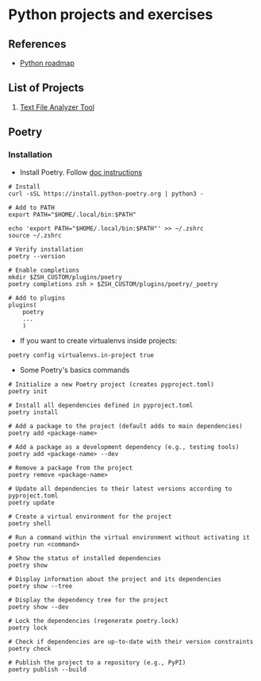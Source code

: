 # Python projects and exercises

## References

- [Python roadmap](https://github.com/iBrokeTheCode/python-projects)

## List of Projects

1. [Text File Analyzer Tool](./projects/text_file_analysis/README.md)

## Poetry

### Installation

- Install Poetry. Follow [doc instructions](https://python-poetry.org/docs/#installing-with-the-official-installer)

```shell
# Install
curl -sSL https://install.python-poetry.org | python3 -

# Add to PATH
export PATH="$HOME/.local/bin:$PATH"

echo 'export PATH="$HOME/.local/bin:$PATH"' >> ~/.zshrc
source ~/.zshrc

# Verify installation
poetry --version

# Enable completions
mkdir $ZSH_CUSTOM/plugins/poetry
poetry completions zsh > $ZSH_CUSTOM/plugins/poetry/_poetry

# Add to plugins
plugins(
	poetry
	...
	)
```

- If you want to create virtualenvs inside projects:

```shell
poetry config virtualenvs.in-project true
```

- Some Poetry's basics commands

```shell
# Initialize a new Poetry project (creates pyproject.toml)
poetry init

# Install all dependencies defined in pyproject.toml
poetry install

# Add a package to the project (default adds to main dependencies)
poetry add <package-name>

# Add a package as a development dependency (e.g., testing tools)
poetry add <package-name> --dev

# Remove a package from the project
poetry remove <package-name>

# Update all dependencies to their latest versions according to pyproject.toml
poetry update

# Create a virtual environment for the project
poetry shell

# Run a command within the virtual environment without activating it
poetry run <command>

# Show the status of installed dependencies
poetry show

# Display information about the project and its dependencies
poetry show --tree

# Display the dependency tree for the project
poetry show --dev

# Lock the dependencies (regenerate poetry.lock)
poetry lock

# Check if dependencies are up-to-date with their version constraints
poetry check

# Publish the project to a repository (e.g., PyPI)
poetry publish --build
```
